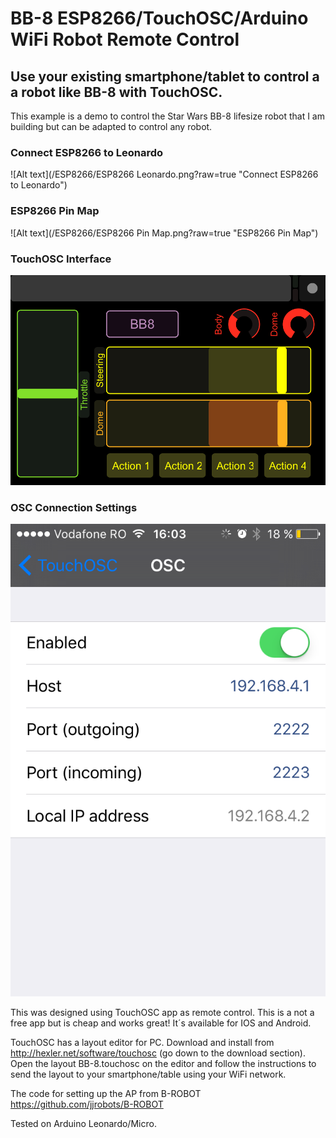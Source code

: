 # BB-8 ESP8266/TouchOSC/Arduino WiFi Robot Remote Control

## Use your existing smartphone/tablet to control a a robot like BB-8 with TouchOSC.

This example is a demo to control the Star Wars BB-8 lifesize robot that I am building but can be adapted to control any robot.

### Connect ESP8266 to Leonardo
![Alt text](/ESP8266/ESP8266 Leonardo.png?raw=true "Connect ESP8266 to Leonardo")

### ESP8266 Pin Map
![Alt text](/ESP8266/ESP8266 Pin Map.png?raw=true "ESP8266 Pin Map")

### TouchOSC Interface
![Alt text](/TouchOSC/preview.png?raw=true "TouchOSC Interface")

### OSC Connection Settings
![Alt text](/TouchOSC/setup.png?raw=true "OSC Connection Settings")

This was designed using TouchOSC app as remote control. This is a not a free app but is cheap and works great! It´s available for IOS and Android.

TouchOSC has a layout editor for PC. Download and install from http://hexler.net/software/touchosc (go down to the download section).
Open the layout BB-8.touchosc on the editor and follow the instructions to send the layout to your smartphone/table using your WiFi network.

The code for setting up the AP from B-ROBOT https://github.com/jjrobots/B-ROBOT

Tested on Arduino Leonardo/Micro.
